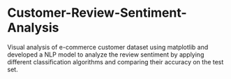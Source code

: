 # Customer-Review-Sentiment-Analysis
Visual analysis of e-commerce customer dataset using matplotlib and developed a NLP model to analyze the review sentiment by applying different classification algorithms and comparing their accuracy on the test set.
